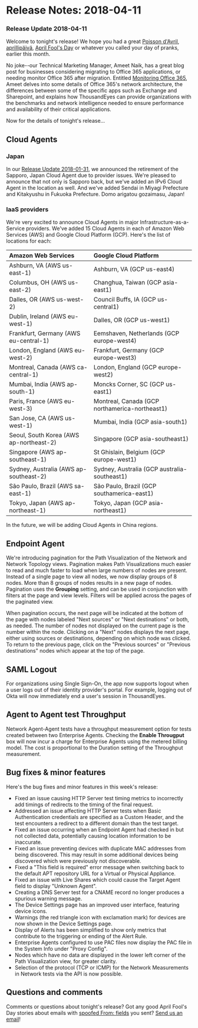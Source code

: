 # Release Notes: 2018-04-11

### Release Update 2018-04-11

Welcome to tonight's release! We hope you had a great [Poisson d'Avril](https://en.wikipedia.org/wiki/April_Fools%27_Day#April_fish), [aprillipäivä](https://en.wikipedia.org/wiki/April_Fools%27_Day#Nordic_countries), [April Fool's Day](https://en.wikipedia.org/wiki/April_Fools%27_Day) or whatever you called your day of pranks, earlier this month.

No joke--our Technical Marketing Manager, Ameet Naik, has a great blog post for businesses considering migrating to Office 365 applications, or needing monitor Office 365 after migration. Entitled [Monitoring Office 365](https://blog.thousandeyes.com/monitoring-office-365/), Ameet delves into some details of Office 365's network architecture, the differences between some of the specific apps such as Exchange and Sharepoint, and explains how ThousandEyes can provide organizations with the benchmarks and network intelligence needed to ensure performance and availability of their critical applications.

Now for the details of tonight's release...

## Cloud Agents

### Japan

In our [Release Update 2018-01-31](https://success.thousandeyes.com/PublicArticlePage?articleIdParam=kA0440000009SSlCAM_Release-Update-2018-01-31), we announced the retirement of the Sapporo, Japan Cloud Agent due to provider issues. We're pleased to announce that not only is Sapporo back, but we've added an IPv6 Cloud Agent in the location as well. And we've added Sendai in Miyagi Prefecture and Kitakyushu in Fukuoka Prefecture. Domo arigatou gozaimasu, Japan!

### IaaS providers

 We're very excited to announce Cloud Agents in major Infrastructure-as-a-Service providers. We've added 15 Cloud Agents in each of Amazon Web Services \(AWS\) and Google Cloud Platform \(GCP\). Here's the list of locations for each:

| **Amazon Web Services** | **Google Cloud Platform** |
| :--- | :--- |
| Ashburn, VA \(AWS us-east-1\) | Ashburn, VA \(GCP us-east4\) |
| Columbus, OH \(AWS us-east-2\) | Changhua, Taiwan \(GCP asia-east1\) |
| Dalles, OR \(AWS us-west-2\) | Council Buffs, IA \(GCP us-central1\) |
| Dublin, Ireland \(AWS eu-west-1\) | Dalles, OR \(GCP us-west1\) |
| Frankfurt, Germany \(AWS eu-central-1\) | Eemshaven, Netherlands \(GCP europe-west4\) |
| London, England \(AWS eu-west-2\) | Frankfurt, Germany \(GCP europe-west3\) |
| Montreal, Canada \(AWS ca-central-1\) | London, England \(GCP europe-west2\) |
| Mumbai, India \(AWS ap-south-1\) | Moncks Corner, SC \(GCP us-east1\) |
| Paris, France \(AWS eu-west-3\) | Montreal, Canada \(GCP northamerica-northeast1\) |
| San Jose, CA \(AWS us-west-1\) | Mumbai, India \(GCP asia-south1\) |
| Seoul, South Korea \(AWS ap-northeast-2\) | Singapore \(GCP asia-southeast1\) |
| Singapore \(AWS ap-southeast-1\) | St Ghislain, Belgium \(GCP europe-west1\) |
| Sydney, Australia \(AWS ap-southeast-2\) | Sydney, Australia \(GCP australia-southeast1\) |
| São Paulo, Brazil \(AWS sa-east-1\) | São Paulo, Brazil \(GCP southamerica-east1\) |
| Tokyo, Japan \(AWS ap-northeast-1\) | Tokyo, Japan \(GCP asia-northeast1\) |

In the future, we will be adding Cloud Agents in China regions.

## Endpoint Agent

We're introducing pagination for the Path Visualization of the Network and Network Topology views. Pagination makes Path Visualizations much easier to read and much faster to load when large numbers of nodes are present. Instead of a single page to view all nodes, we now display groups of 8 nodes. More than 8 groups of nodes results in a new page of nodes. Pagination uses the **Grouping** setting, and can be used in conjunction with filters at the page and view levels. Filters will be applied across the pages of the paginated view.

When pagination occurs, the next page will be indicated at the bottom of the page with nodes labeled "Next sources" or "Next destinations" or both, as needed. The number of nodes not displayed on the current page is the number within the node. Clicking on a "Next" nodes displays the next page, either using sources or destinations, depending on which node was clicked. To return to the previous page, click on the "Previous sources" or "Previous destinations" nodes which appear at the top of the page.

## SAML Logout

For organizations using Single Sign-On, the app now supports logout when a user logs out of their identity provider's portal. For example, logging out of Okta will now immediately end a user's session in ThousandEyes.

## Agent to Agent test Throughput

Network Agent-Agent tests have a throughput measurement option for tests created between two Enterprise Agents. Checking the **Enable Througput** box will now incur a charge for Enterprise Agents using the metered billing model. The cost is proportional to the Duration setting of the Throughput measurement.

## Bug fixes & minor features

Here's the bug fixes and minor features in this week's release:

* Fixed an issue causing HTTP Server test timing metrics to incorrectly add timings of redirects to the timing of the final request.
* Addressed an issue affecting HTTP Server tests when Basic Authentication credentials are specified as a Custom Header, and the test encounters a redirect to a different domain than the test target.
* Fixed an issue occurring when an Endpoint Agent had checked in but not collected data, potentially causing location information to be inaccurate.
* Fixed an issue preventing devices with duplicate MAC addresses from being discovered. This may result in some additional devices being discovered which were previously not discoverable.
* Fixed a "This field is required" error message when switching back to the default APT repository URL for a Virtual or Physical Appliance.
* Fixed an issue with Live Shares which could cause the Target Agent field to display "Unknown Agent".
* Creating a DNS Server test for a CNAME record no longer produces a spurious warning message.
* The Device Settings page has an improved user interface, featuring device icons.
* Warnings \(the red triangle icon with exclamation mark\) for devices are now shown in the Device Settings page.
* Display of Alerts has been simplified to show only metrics that contribute to the triggering or ending of the Alert Rule.
* Enterprise Agents configured to use PAC files now display the PAC file in the System Info under "Proxy Config".
* Nodes which have no data are displayed in the lower left corner of the Path Visualization view, for greater clarity.
* Selection of the protocol \(TCP or ICMP\) for the Network Measurements in Network tests via the API is now possible.

## Questions and comments

Comments or questions about tonight's release? Got any good April Fool's Day stories about emails with [spoofed From: fields](https://en.wikipedia.org/wiki/Email_spoofing) you sent? [Send us an email](mailto:support@thousandeyes.com?subject=2018-04-11+Release+Update)!

